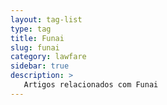 ```yaml
---
layout: tag-list
type: tag
title: Funai
slug: funai
category: lawfare
sidebar: true
description: >
   Artigos relacionados com Funai
---
```


